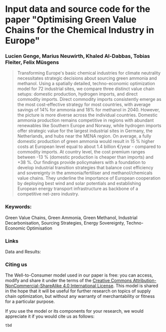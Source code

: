 # Input data and source code for the paper "Optimising Green Value Chains for the Chemical Industry in Europe"
### Lucien Genge, Marius Neuwirth, Khaled Al-Dabbas, Tobias Fleiter, Felix Müsgens

> Transforming Europe's basic chemical industries for climate neutrality necessitates strategic decisions about sourcing green ammonia and methanol. Using a spatially detailed, techno-economic optimization model for 72 industrial sites, we compare three distinct value chain setups: domestic production, hydrogen imports, and direct commodity imports. Direct commodity imports consistently emerge as the most cost-effective strategy for most countries, with average savings of 14% for ammonia and 18% for methanol in 2040. However, the picture is more diverse across the individual countries. Domestic ammonia production remains competitive in regions with abundant renewables like Southern Europe and Norway, while hydrogen imports offer strategic value for the largest industrial sites in Germany, the Netherlands, and hubs near the MENA region. On average, a fully domestic production of green ammonia would result in 15 % higher costs at European level equal to about 1.4 billion €/year - compared to commodity imports. At country level, the cost premium ranges between -13 % (domestic production is cheaper than imports) and +38 %. Our findings provide policymakers with a foundation to develop industrial transition strategies that balance cost efficiency and sovereignty in the ammonia/fertiliser and methanol/chemicals value chains. They underline the importance of European cooperation by deploying best wind and solar potentials and establishing European energy transport infrastructure as backbone of a competitive net-zero industry.

### Keywords:
Green Value Chains, Green Ammonia, Green Methanol, Industrial Decarbonisation, Sourcing Strategies, Energy Sovereignty, Techno-Economic Optimisation

### Links 
Data and Results:

### Citing us

The Well-to-Consumer model used in our paper is free: you can access, modify and share it under the terms of the <a rel="license" href="http://creativecommons.org/licenses/by-nc-sa/4.0/">Creative Commons Attribution-NonCommercial-ShareAlike 4.0 International License</a>. This model is shared in the hope that it will be useful for further research on topics of supply chain optimization, but without any warranty of merchantability or fitness for a particular purpose. 

If you use the model or its components for your research, we would appreciate it if you
would cite us as follows:
```
tbd
```
